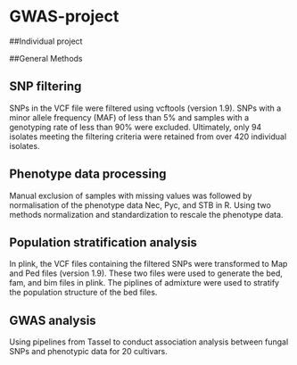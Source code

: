 # GWAS-project

##Individual project

##General Methods

## SNP filtering

SNPs in the VCF file were filtered using vcftools (version 1.9). SNPs with a minor allele frequency (MAF) of less than 5% and samples with a genotyping rate of less than 90% were excluded. Ultimately, only 94 isolates meeting the filtering criteria were retained from over 420 individual isolates. 

## Phenotype data processing

Manual exclusion of samples with missing values was followed by normalisation of the phenotype data Nec, Pyc, and STB in R. Using two methods normalization and standardization to rescale the phenotype data.

## Population stratification analysis

In plink, the VCF files containing the filtered SNPs were transformed to Map and Ped files (version 1.9). These two files were used to generate the bed, fam, and bim files in plink. The piplines of admixture were used to stratify the population structure of the bed files. 

## GWAS analysis

Using pipelines from Tassel to conduct association analysis between fungal SNPs and phenotypic data for 20 cultivars.
